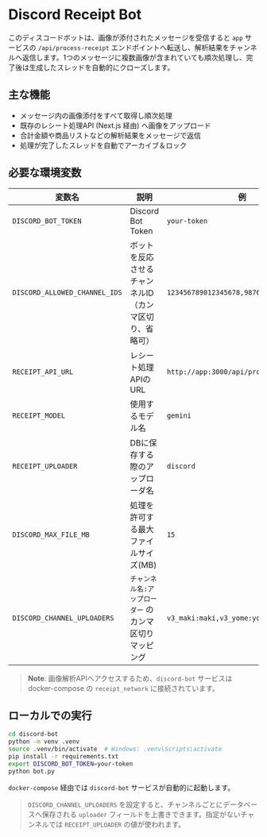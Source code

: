 # Discord Receipt Bot

このディスコードボットは、画像が添付されたメッセージを受信すると `app` サービスの `/api/process-receipt` エンドポイントへ転送し、解析結果をチャンネルへ返信します。1つのメッセージに複数画像が含まれていても順次処理し、完了後は生成したスレッドを自動的にクローズします。

## 主な機能

- メッセージ内の画像添付をすべて取得し順次処理
- 既存のレシート処理API (Next.js 経由) へ画像をアップロード
- 合計金額や商品リストなどの解析結果をメッセージで返信
- 処理が完了したスレッドを自動でアーカイブ＆ロック

## 必要な環境変数

| 変数名 | 説明 | 例 |
|--------|------|----|
| `DISCORD_BOT_TOKEN` | Discord Bot Token | `your-token` |
| `DISCORD_ALLOWED_CHANNEL_IDS` | ボットを反応させるチャンネルID（カンマ区切り、省略可） | `123456789012345678,987654321098765432` |
| `RECEIPT_API_URL` | レシート処理APIのURL | `http://app:3000/api/process-receipt` |
| `RECEIPT_MODEL` | 使用するモデル名 | `gemini` |
| `RECEIPT_UPLOADER` | DBに保存する際のアップローダ名 | `discord` |
| `DISCORD_MAX_FILE_MB` | 処理を許可する最大ファイルサイズ(MB) | `15` |
| `DISCORD_CHANNEL_UPLOADERS` | `チャンネル名:アップローダー` のカンマ区切りマッピング | `v3_maki:maki,v3_yome:yome` |

> **Note**: 画像解析APIへアクセスするため、`discord-bot` サービスは docker-compose の `receipt_network` に接続されています。

## ローカルでの実行

```bash
cd discord-bot
python -m venv .venv
source .venv/bin/activate  # Windows: .venv\Scripts\activate
pip install -r requirements.txt
export DISCORD_BOT_TOKEN=your-token
python bot.py
```

`docker-compose` 経由では `discord-bot` サービスが自動的に起動します。

> `DISCORD_CHANNEL_UPLOADERS` を設定すると、チャンネルごとにデータベースへ保存される `uploader` フィールドを上書きできます。指定がないチャンネルでは `RECEIPT_UPLOADER` の値が使われます。
